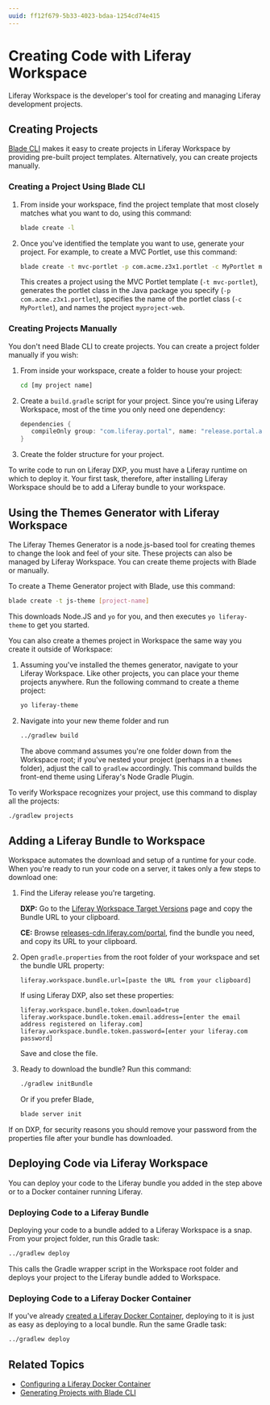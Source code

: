 ```yaml
---
uuid: ff12f679-5b33-4023-bdaa-1254cd74e415
---
```

# Creating Code with Liferay Workspace

Liferay Workspace is the developer's tool for creating and managing Liferay development projects. 

## Creating Projects

[Blade CLI](../blade-cli/installing-and-updating-blade-cli.md) makes it easy to create projects in Liferay Workspace by providing pre-built project templates. Alternatively, you can create projects manually. 

### Creating a Project Using Blade CLI

1. From inside your workspace, find the project template that most closely matches what you want to do, using this command: 

   ```bash
   blade create -l
   ```

1. Once you've identified the template you want to use, generate your project. For example, to create a MVC Portlet, use this command: 

   ```bash
   blade create -t mvc-portlet -p com.acme.z3x1.portlet -c MyPortlet myproject-web
   ```

   This creates a project using the MVC Portlet template (`-t mvc-portlet`), generates the portlet class in the Java package you specify (`-p com.acme.z3x1.portlet`), specifies the name of the portlet class (`-c MyPortlet`), and names the project `myproject-web`. 

### Creating Projects Manually

You don't need Blade CLI to create projects. You can create a project folder manually if you wish: 

1. From inside your workspace, create a folder to house your project: 

   ```bash
   cd [my project name]
   ```

1. Create a `build.gradle` script for your project. Since you're using Liferay Workspace, most of the time you only need one dependency: 

   ```groovy
   dependencies {
      compileOnly group: "com.liferay.portal", name: "release.portal.api"
   }
   ```

1. Create the folder structure for your project. 

To write code to run on Liferay DXP, you must have a Liferay runtime on which to deploy it. Your first task, therefore, after installing Liferay Workspace should be to add a Liferay bundle to your workspace. 

## Using the Themes Generator with Liferay Workspace

The Liferay Themes Generator is a node.js-based tool for creating themes to change the look and feel of your site. These projects can also be managed by Liferay Workspace. You can create theme projects with Blade or manually. 

To create a Theme Generator project with Blade, use this command: 

```bash
blade create -t js-theme [project-name]
```

This downloads Node.JS and `yo` for you, and then executes `yo liferay-theme` to get you started. 

You can also create a themes project in Workspace the same way you create it outside of Workspace: 

1. Assuming you've installed the themes generator, navigate to your Liferay Workspace. Like other projects, you can place your theme projects anywhere. Run the following command to create a theme project: 

   ```bash
   yo liferay-theme
   ```

1. Navigate into your new theme folder and run 

   ```bash
   ../gradlew build
   ```

   The above command assumes you're one folder down from the Workspace root; if you've nested your project (perhaps in a `themes` folder), adjust the call to `gradlew` accordingly. This command builds the front-end theme using Liferay's Node Gradle Plugin. 

To verify Workspace recognizes your project, use this command to display all the projects: 

```bash
./gradlew projects
```

## Adding a Liferay Bundle to Workspace

Workspace automates the download and setup of a runtime for your code. When you're ready to run your code on a server, it takes only a few steps to download one: 

1. Find the Liferay release you're targeting. 

   **DXP:** Go to the [Liferay Workspace Target Versions](https://help.liferay.com/hc/en-us/articles/360041818312) page and copy the Bundle URL to your clipboard. 

   **CE:** Browse [releases-cdn.liferay.com/portal](https://releases-cdn.liferay.com/portal), find the bundle you need, and copy its URL to your clipboard. 

1. Open `gradle.properties` from the root folder of your workspace and set the bundle URL property: 

   ```properties
   liferay.workspace.bundle.url=[paste the URL from your clipboard]
   ```

   If using Liferay DXP, also set these properties: 

   ```properties
   liferay.workspace.bundle.token.download=true
   liferay.workspace.bundle.token.email.address=[enter the email address registered on liferay.com]
   liferay.workspace.bundle.token.password=[enter your liferay.com password]
   ```

   Save and close the file. 

1. Ready to download the bundle? Run this command: 

   ```bash
   ./gradlew initBundle
   ```

   Or if you prefer Blade, 

   ```bash
   blade server init
   ```

If on DXP, for security reasons you should remove your password from the properties file after your bundle has downloaded. 

## Deploying Code via Liferay Workspace

You can deploy your code to the Liferay bundle you added in the step above or to a Docker container running Liferay. 

### Deploying Code to a Liferay Bundle

Deploying your code to a bundle added to a Liferay Workspace is a snap. From your project folder, run this Gradle task: 

```bash
../gradlew deploy
```

This calls the Gradle wrapper script in the Workspace root folder and deploys your project to the Liferay bundle added to Workspace. 

### Deploying Code to a Liferay Docker Container

If you've already [created a Liferay Docker Container](./configuring-a-liferay-docker-container.md), deploying to it is just as easy as deploying to a local bundle. Run the same Gradle task: 

```bash
../gradlew deploy
```

## Related Topics

* [Configuring a Liferay Docker Container](./configuring-a-liferay-docker-container.md)
* [Generating Projects with Blade CLI](../blade-cli/generating-projects-with-blade-cli.md)
